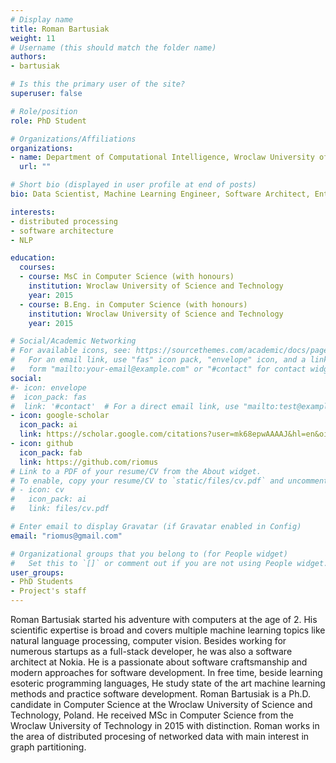 ```yaml
---
# Display name
title: Roman Bartusiak
weight: 11
# Username (this should match the folder name)
authors:
- bartusiak

# Is this the primary user of the site?
superuser: false

# Role/position
role: PhD Student

# Organizations/Affiliations
organizations:
- name: Department of Computational Intelligence, Wroclaw University of Science and Technology
  url: ""

# Short bio (displayed in user profile at end of posts)
bio: Data Scientist, Machine Learning Engineer, Software Architect, Entrepreneur

interests:
- distributed processing
- software architecture
- NLP

education:
  courses:
  - course: MsC in Computer Science (with honours)
    institution: Wroclaw University of Science and Technology
    year: 2015
  - course: B.Eng. in Computer Science (with honours)
    institution: Wroclaw University of Science and Technology
    year: 2015

# Social/Academic Networking
# For available icons, see: https://sourcethemes.com/academic/docs/page-builder/#icons
#   For an email link, use "fas" icon pack, "envelope" icon, and a link in the
#   form "mailto:your-email@example.com" or "#contact" for contact widget.
social:
#- icon: envelope
#  icon_pack: fas
#  link: '#contact'  # For a direct email link, use "mailto:test@example.org".
- icon: google-scholar
  icon_pack: ai
  link: https://scholar.google.com/citations?user=mk68epwAAAAJ&hl=en&oi=ao
- icon: github
  icon_pack: fab
  link: https://github.com/riomus
# Link to a PDF of your resume/CV from the About widget.
# To enable, copy your resume/CV to `static/files/cv.pdf` and uncomment the lines below.
# - icon: cv
#   icon_pack: ai
#   link: files/cv.pdf

# Enter email to display Gravatar (if Gravatar enabled in Config)
email: "riomus@gmail.com"

# Organizational groups that you belong to (for People widget)
#   Set this to `[]` or comment out if you are not using People widget.
user_groups:
- PhD Students
- Project's staff
---
```

Roman Bartusiak started his adventure with computers at the age of 2. His scientific expertise is broad and covers multiple machine learning topics like natural language processing, computer vision. Besides working for numerous startups as a full-stack developer, he was also a software architect at Nokia. He is a passionate about software craftsmanship and modern approaches for software development. In free time, beside learning esoteric programming languages, He study state of the art machine learning methods and practice software development.
Roman Bartusiak is a Ph.D. candidate in Computer Science at the Wroclaw University of Science and Technology, Poland. He received MSc in Computer Science from the Wroclaw University of Technology in 2015 with distinction. Roman works in the area of distributed procesing of networked data with main interest in graph partitioning. 